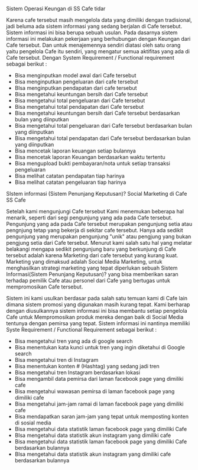 Sistem Operasi Keungan di SS Cafe tidar

Karena cafe tersebut masih mengelola data yang dimiliki dengan tradisional, jadi beluma ada sistem informasi yang sedang berjalan di Cafe tersebut. Sistem informasi ini bisa berupa sebuah usulan. Pada dasarnya sistem informasi ini melakukan pekerjaan yang berhubungan dengan Keungan dari Cafe tersebut. Dan untuk menajemennya sendiri diatasi oleh satu orang yaitu pengelola Cafe itu sendiri, yang mengatur semua aktifitas yang ada di Cafe tersebut. Dengan System Requirement / Functional requirement sebagai berikut : 


 - Bisa menginputkan model awal dari Cafe tersebut
 - Bisa menginputkan pengeluaran dari cafe tersebut
 - BIsa menginputkan pendapatan dari cafe tersebut
 - Bisa mengetahui keuntungan bersih dari Cafe tersebut
 - Bisa mengetahui total pengeluaran dari Cafe tersebut
 - Bisa mengetahui total pendapatan dari Cafe tersebut
 - Bisa mengetahui keuntungan bersih dari Cafe tersebut berdasarkan bulan yang diinputkan
 - Bisa mengetahui total pengeluaran dari Cafe tersebut berdasarkan bulan yang diinputkan
 - Bisa mengetahui total pendapatan dari Cafe tersebut berdasarkan bulan yang diinputkan
 - Bisa mencetak laporan keuangan setiap bulannya
 - Bisa mencetak laporan Keuangan berdasarkan waktu tertentu
 - Bisa mengupload bukti pembayaran/nota untuk setiap transaksi pengeluaran
 - Bisa melihat catatan pendapatan tiap harinya
 - Bisa melihat catatan pengeluaran tiap harinya

SIstem informasi (Sistem Penunjang Keputusan)? Social Marketing di Cafe SS Cafe

Setelah kami mengunjungi Cafe tersebut Kami menemukan beberapa hal menarik, seperti dari segi pengunjung yang ada pada Cafe tersebut. Pengunjung yang ada pada Cafe tersebut merupakan pengunjung setia atau pengnjung tetap yang bekerja di sekitar cafe tersebut. Hanya ada sedikit pengunjung yang merupakan pengunjung "unik" atau pengjung yang bukan pengjung setia dari Cafe tersebut. Menurut kami salah satu hal yang melatar belakangi mengapa sedikit pengunjung baru yang berkunjung di Cafe tersebut adalah karena Marketing dari cafe tersebut yang kurang kuat. Marketing yang dimaksud adalah Social Media Marketing, untuk menghasilkan strategi marketing yang tepat diperlukan sebuah Sistem Informasi(Sistem Penunjang Keputusan)? yang bisa memberikan saran terhadap pemilik Cafe atau personel dari Cafe yang bertugas untuk mempromosikan Cafe tersebut. 

Sistem ini kami usulkan berdasar pada salah satu temuan kami di Cafe lain dimana sistem promosi yang digunakan masih kurang tepat. Kami berharap dengan diusulkannya sistem informasi ini bisa membantu setiap pengelola Cafe untuk Mempromosikan produk mereka dengan baik di Social Media tentunya dengan pemirsa yang tepat. Sistem informasi ini nantinya memiliki Syste Requirement / Functional Requirement sebagai berikut : 

 - Bisa mengetahui tren yang ada di google search
 - Bisa menentukan kata kunci untuk tren yang ingin diketahui di Google search
 - Bisa mengetahui tren di Instagram
 - Bisa menentukan konten # (Hashtag) yang sedang jadi tren 
 - Bisa mengetahui tren Instagram berdasarkan lokasi
 - Bisa mengambil data pemirsa dari laman facebook page yang dimiliki cafe 
 - Bisa mengetahui wawasan pemirsa di laman facebook page yang dimiliki cafe
 - Bisa mengetahui jam-jam ramai di laman facebook page yang dimiliki cafe
 - Bisa mendapatkan saran jam-jam yang tepat untuk memposting konten di sosial media
 - Bisa mengetahui data statistik laman facebook page yang dimiliki Cafe
 - BIsa mengetahui data statistik akun instagram yang dimiliki cafe
 - Bisa mengetahui data statistik laman facebook page yang dimiliki Cafe berdasarkan bulannya
 - BIsa mengetahui data statistik akun instagram yang dimiliki cafe  berdasarkan bulannya
